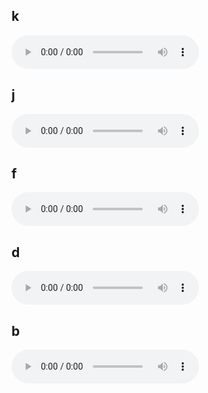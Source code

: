 ## k

<audio controls>
  <source src="../../music/k.mp3" type="audio/mpeg">
</audio>

## j

<audio controls>
  <source src="../../music/j.mp3" type="audio/mpeg">
</audio>

## f

<audio controls>
  <source src="../../music/f.mp3" type="audio/mpeg">
</audio>

## d

<audio controls>
  <source src="../../music/d.mp3" type="audio/mpeg">
</audio>

## b

<audio controls>
  <source src="../../music/b1.mp3" type="audio/mpeg">
</audio>
